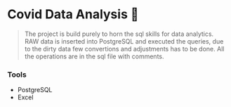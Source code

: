 # Covid Data Analysis 🦠

> The project is build purely to horn the sql skills for data analytics. RAW data is inserted into PostgreSQL and executed the queries, due to the dirty data few convertions and adjustments has to be done. All the operations are in the sql file with comments.

### Tools

* PostgreSQL
* Excel
